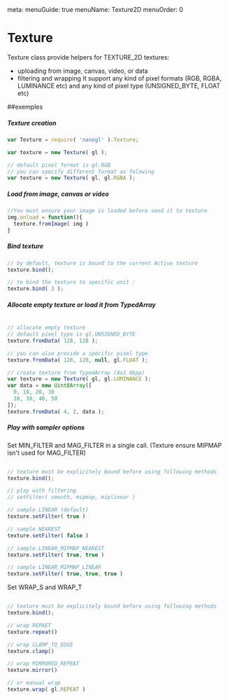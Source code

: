 <route lang="yaml">
meta:
  menuGuide: true
  menuName: Texture2D
  menuOrder: 0
</route>

Texture
=======
Texture class provide helpers for TEXTURE_2D textures:
  - uploading from image, canvas, video, or data
  - filtering and wrapping
It support any kind of pixel formats (RGB, RGBA, LUMINANCE etc)
and any kind of pixel type (UNSIGNED_BYTE, FLOAT etc)


##exemples

##### Texture creation

```JavaScript
var Texture = require( 'nanogl' ).Texture;

var texture = new Texture( gl );

// default pixel format is gl.RGB
// you can specify different format as folowing
var texture = new Texture( gl, gl.RGBA );

```


##### Load from image, canvas or video

```JavaScript
//You must ensure your image is loaded before send it to texture
img.onload = function(){
  texture.fromImage( img )
}

```


##### Bind texture

```JavaScript
// by default, texture is bound to the current Active texture
texture.bind();

// to bind the texture to specific unit :
texture.bind( 3 );
```

##### Allocate empty texture or load it from TypedArray

```JavaScript

// allocate empty texture
// default pixel type is gl.UNSIGNED_BYTE
texture.fromData( 128, 128 );

// you can also provide a specific pixel type
texture.fromData( 128, 128, null, gl.FLOAT );

// create texture from TypedArray (4x2 8bpp)
var texture = new Texture( gl, gl.LUMINANCE );
var data = new Uint8Array([
  0, 10, 20, 30
  20, 30, 40, 50
]);
texture.fromData( 4, 2, data );

```

##### Play with sampler options

Set MIN_FILTER and MAG_FILTER in a single call. (Texture ensure MIPMAP isn't used for MAG_FILTER)

```JavaScript

// texture must be explicitely bound before using following methods
texture.bind();

// play with filtering
// setFilter( smooth, mipmap, miplinear )

// sample LINEAR (default)
texture.setFilter( true )

// sample NEAREST
texture.setFilter( false )

// sample LINEAR_MIPMAP_NEAREST
texture.setFilter( true, true )

// sample LINEAR_MIPMAP_LINEAR
texture.setFilter( true, true, true )
```

Set WRAP_S and WRAP_T

```JavaScript

// texture must be explicitely bound before using following methods
texture.bind();

// wrap REPAET
texture.repeat()

// wrap CLAMP_TO_EDGE
texture.clamp()

// wrap MIRRORED_REPEAT
texture.mirror()

// or manual wrap
texture.wrap( gl.REPEAT )

```
